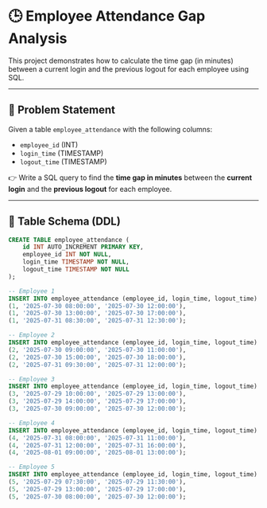 # 🕒 Employee Attendance Gap Analysis

This project demonstrates how to calculate the time gap (in minutes) between a current login and the previous logout for each employee using SQL.

---

## 🧩 Problem Statement

Given a table `employee_attendance` with the following columns:

- `employee_id` (INT)
- `login_time` (TIMESTAMP)
- `logout_time` (TIMESTAMP)

👉 Write a SQL query to find the **time gap in minutes** between the **current login** and the **previous logout** for each employee.

---

## 🧱 Table Schema (DDL)

```sql
CREATE TABLE employee_attendance (
    id INT AUTO_INCREMENT PRIMARY KEY,
    employee_id INT NOT NULL,
    login_time TIMESTAMP NOT NULL,
    logout_time TIMESTAMP NOT NULL
);

-- Employee 1
INSERT INTO employee_attendance (employee_id, login_time, logout_time) VALUES
(1, '2025-07-30 08:00:00', '2025-07-30 12:00:00'),
(1, '2025-07-30 13:00:00', '2025-07-30 17:00:00'),
(1, '2025-07-31 08:30:00', '2025-07-31 12:30:00');

-- Employee 2
INSERT INTO employee_attendance (employee_id, login_time, logout_time) VALUES
(2, '2025-07-30 09:00:00', '2025-07-30 11:00:00'),
(2, '2025-07-30 15:00:00', '2025-07-30 18:00:00'),
(2, '2025-07-31 09:30:00', '2025-07-31 12:00:00');

-- Employee 3
INSERT INTO employee_attendance (employee_id, login_time, logout_time) VALUES
(3, '2025-07-29 10:00:00', '2025-07-29 13:00:00'),
(3, '2025-07-29 14:00:00', '2025-07-29 17:00:00'),
(3, '2025-07-30 09:00:00', '2025-07-30 12:00:00');

-- Employee 4
INSERT INTO employee_attendance (employee_id, login_time, logout_time) VALUES
(4, '2025-07-31 08:00:00', '2025-07-31 11:00:00'),
(4, '2025-07-31 12:00:00', '2025-07-31 16:00:00'),
(4, '2025-08-01 09:00:00', '2025-08-01 13:00:00');

-- Employee 5
INSERT INTO employee_attendance (employee_id, login_time, logout_time) VALUES
(5, '2025-07-29 07:30:00', '2025-07-29 11:30:00'),
(5, '2025-07-29 13:00:00', '2025-07-29 17:00:00'),
(5, '2025-07-30 08:00:00', '2025-07-30 12:00:00');

